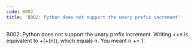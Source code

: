 ```yaml
---
code: B002
title: 'B002: Python does not support the unary prefix increment'
---
```


B002: Python does not support the unary prefix increment. Writing ++n is equivalent to +(+(n)), which equals n. You meant n += 1.
